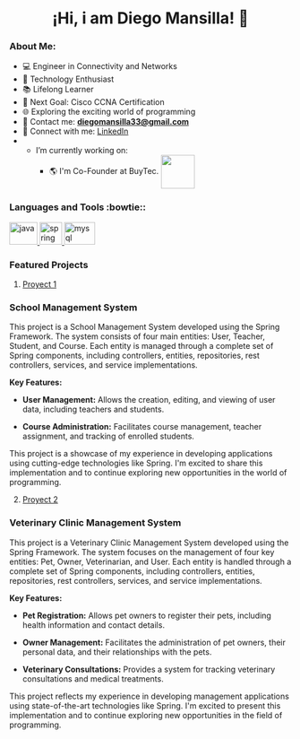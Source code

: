 <h1 align="center">¡Hi, i am Diego Mansilla! 👋</h1>

### About Me:

- 💻 Engineer in Connectivity and Networks
- 🚀 Technology Enthusiast
- 📚 Lifelong Learner
- 📖 Next Goal: Cisco CCNA Certification
- 🌐 Exploring the exciting world of programming
- 📧 Contact me: **diegomansilla33@gmail.com**
- 🔗 Connect with me: [LinkedIn](https://www.linkedin.com/in/diego-mansillagarrido)
- - I’m currently working on:
    - :earth_americas: I'm Co-Founder at BuyTec. <a href="https://www.buytec.cl" target="_blank"><img align="center" src="https://buytec.cl/wp-content/uploads/2022/03/Logo-png-Amarillo-Azul-1024x270.png" height="60" width="60"></a>

<h3 align="left">Languages and Tools :bowtie::</h3>
    <p align="left"> <a href="#" target="_blank"> <img
                src="https://www.vectorlogo.zone/logos/java/java-icon.svg" alt="java"
                width="50" height="40" margin-right="3px"/> </a> <a href="https://spring.io/" target="_blank"> <img
                src="https://www.vectorlogo.zone/logos/springio/springio-icon.svg" alt="spring" width="40"
                height="40" margin-right="3px"/> </a> </a> <a href="https://www.mysql.com/" target="_blank"> <img
                src="https://www.vectorlogo.zone/logos/mysql/mysql-icon.svg" alt="mysql"
                width="55" height="40" margin-right="3px"/> </a></p>

### Featured Projects

1. [Proyect 1](https://github.com/mansilladiego/MIPrimerSpringDiego)
### School Management System

This project is a School Management System developed using the Spring Framework. The system consists of four main entities: User, Teacher, Student, and Course. Each entity is managed through a complete set of Spring components, including controllers, entities, repositories, rest controllers, services, and service implementations.

**Key Features:**

- **User Management:** Allows the creation, editing, and viewing of user data, including teachers and students.

- **Course Administration:** Facilitates course management, teacher assignment, and tracking of enrolled students.

This project is a showcase of my experience in developing applications using cutting-edge technologies like Spring. I'm excited to share this implementation and to continue exploring new opportunities in the world of programming.

2. [Proyect 2](https://github.com/mansilladiego/VeterinariaAlphaOmega)
### Veterinary Clinic Management System

This project is a Veterinary Clinic Management System developed using the Spring Framework. The system focuses on the management of four key entities: Pet, Owner, Veterinarian, and User. Each entity is handled through a complete set of Spring components, including controllers, entities, repositories, rest controllers, services, and service implementations.

**Key Features:**

- **Pet Registration:** Allows pet owners to register their pets, including health information and contact details.

- **Owner Management:** Facilitates the administration of pet owners, their personal data, and their relationships with the pets.

- **Veterinary Consultations:** Provides a system for tracking veterinary consultations and medical treatments.

This project reflects my experience in developing management applications using state-of-the-art technologies like Spring. I'm excited to present this implementation and to continue exploring new opportunities in the field of programming.


